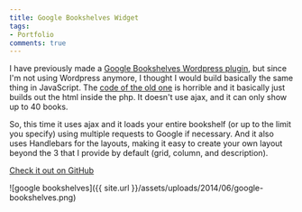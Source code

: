 ```yaml
---
title: Google Bookshelves Widget
tags:
- Portfolio
comments: true
---
```


I have previously made a [Google Bookshelves Wordpress plugin]({{site_url}}/another-free-wordpress-plugin/), but since I'm not using Wordpress anymore, I thought I would build basically the same thing in JavaScript. The [code of the old one](https://github.com/aharris88/google-bookshelves) is horrible and it basically just builds out the html inside the php. It doesn't use ajax, and it can only show up to 40 books.

So, this time it uses ajax and it loads your entire bookshelf (or up to the limit you specify) using multiple requests to Google if necessary. And it also uses Handlebars for the layouts, making it easy to create your own layout beyond the 3 that I provide by default (grid, column, and description).

[Check it out on GitHub](https://github.com/aharris88/google-bookshelves-widget)

![google bookshelves]({{ site.url }}/assets/uploads/2014/06/google-bookshelves.png)
